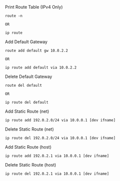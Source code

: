 Print Route Table (IPv4 Only)

```
route -n

OR

ip route
```

Add Default Gateway

```
route add default gw 10.0.2.2

OR

ip route add default via 10.0.2.2
```

Delete Default Gateway

```
route del default

OR

ip route del default
```

Add Static Route (net)

```
ip route add 192.0.2.0/24 via 10.0.0.1 [dev ifname]
```

Delete Static Route (net)

```
ip route del 192.0.2.0/24 via 10.0.0.1 [dev ifname]
```

Add Static Route (host)

```
ip route add 192.0.2.1 via 10.0.0.1 [dev ifname]
```

Delete Static Route (host)

```
ip route del 192.0.2.1 via 10.0.0.1 [dev ifname]
```
